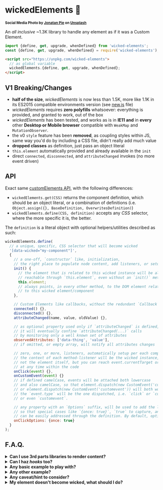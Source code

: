 # wickedElements 🧙

<sup>**Social Media Photo by [Jonatan Pie](https://unsplash.com/@r3dmax) on [Unsplash](https://unsplash.com/)**</sup>

An _all inclusive_ ~1.3K library to handle any element as if it was a Custom Element.

```js
import {define, get, upgrade, whenDefined} from 'wicked-elements';
const {define, get, upgrade, whenDefined} = require('wicked-elements');
```

```html
<script src="https://unpkg.com/wicked-elements">
  // as global variable
  wickedElements.{define, get, upgrade, whenDefined};
</script>
```


## V1 Breaking/Changes

  * **half of the size**, _wickedElements_ is now less than 1.5K, more like 1.1K in its ES2015 compatible environments version (see [new.js](./new.js) file)
  * _wickedElements_ requires **zero polyfills** whatsoever: everything is provided, and granted to work, out of the box
  * _wickedElements_ has been tested, and works as is in **IE11 and** in **every** other **Desktop or Mobile browser** compatible with `WeakMap` and `MutationObserver`.
  * the v0 `style` feature has been **removed**, as coupling styles within JS, same way you'd do by including a CSS file, didn't really add much value
  * **dropped classes** as definition, just pass an object literal
  * `this.element` automatically provided and already available in the `init`
  * direct `connected`, `disconnected`, and `attributeChanged` invokes (no more event driven)


## API

Exact same [customElements API](https://html.spec.whatwg.org/multipage/custom-elements.html#dom-window-customelements), with the following differences:

  * `wickedElements.get(CSS)` returns the component definition, which should be an object literal, or a combination of definitions (i.e. `Object.assign({}, BaseDefinition, OverwritesDefinition)`)
  * `wickedElements.define(CSS, definition)` accepts any _CSS_ selector, where the more specific it is, the better.
  
The `definition` is a literal object with optional helpers/utilities described as such:

```js
wickedElements.define(
  // a unique, specific, CSS selector that will become wicked
  '[data-wicked="my-component"]',
  {
    // a one-off, `constructor` like, initialization,
    // the right place to populate node content, add listeners, or setup components
    init() {
      // the element that is related to this wicked instance will be always
      // reachable through `this.element`, even without an `init()` method
      this.element;
      // always points, in every other method, to the DOM element related
      // to this wicked element/component
    },

    // Custom Elements like callbacks, without the redundant `Callback` suffix
    connected() {},
    disconnected() {},
    attributeChanged(name, value, oldValue) {},

    // as optional property used only if `attributeChanged` is defined,
    // it will eventually confine `attributeChanged(...)` calls
    // by monitoring only a well known set of attributes
    observedAttributes: ['data-thing', 'value'],
    // if omitted, or empty array, will notify all attributes changes

    // zero, one, or more, listeners, automatically setup per each component
    // the context of each method-listener will be the wicked instance,
    // not the element itself, but you can reach event.currentTarget or this.element
    // at any time within the code
    onClick(event) {},
    onCustomEvent(event) {}
    // if defined camelCase, events will be attached both lowercase
    // and also camelCase, so that element.dispatch(new CustomEvent('customEvent'))
    // or element.dispatch(new CustomEvent('customevent')) will both work.
    // the `event.type` will be the one dispatched, i.e. `click` or `customEvent`
    // or even `customevent`.

    // any property with an `Options` suffix, will be used to add the listener,
    // so that special cases like `{once: true}`, `true` to capture, and others,
    // can be easily addressed through the definition. By default, options is `false`.
    onClickOptions: {once: true}
  }
);
```

## F.A.Q.

<details>
  <summary>
    <strong>Can I use 3rd parts libraries to render content?</strong>
  </summary>
  <div>

  Sure thing! Following a <a href="https://github.com/WebReflection/lighterhtml#readme">lighterhtml</a> integration example, also <a href="https://codepen.io/WebReflection/pen/qBdOzWj?editors=0010">live in CodePen</a>:

```js
import {render, html, svg} from 'lighterhtml';
const LighterHTML = {
  html() { return render(this.element, html.apply(null, arguments)); },
  svg() { return render(this.element, svg.apply(null, arguments)); }
};

import {define} from 'wicked-elements';
define('.my-component', {
  ...LighterHTML,
  init() { this.render(); },
  render() {
    this.html`<h3>Hello 👋</h3>`;
  }
});
```
  </div>
</details>

<details>
  <summary>
    <strong>Can I haz <em>hooks</em> too?</strong>
  </summary>
  <div>

  Here you go: <a href="https://github.com/WebReflection/augmentor#readme">augmentor</a> is just perfect for this use case 😉 and you can test it <a href="https://codepen.io/WebReflection/pen/poJjXPg?editors=0010">live on CodePen</a>.

```js
import {augmentor, useState} from 'augmentor';
import {define} from 'wicked-elements';
define('button.counter', {
  init() {
    // augment once any method, and that's it 🦄
    this.render = augmentor(this.render.bind(this));
    this.render();
  },
  render() {
    const [counter, update] = useState(0);
    const {element} = this;
    element.onclick = () => update(counter + 1);
    element.textContent = `${counter} clicks`;
  }
});
```

  </div>
</details>

<details>
  <summary>
    <strong>Any basic example to play with?</strong>
  </summary>
  <div>

  This is a classic one, the <a href="https://webcomponents.dev/edit/kfZrGZ2SZwBu0opTJqL9">WebComponents.dev click counter</a>, also in <a href="https://codepen.io/WebReflection/pen/JjdYyxj">in CodePen</a>.

  </div>
</details>

<details>
  <summary>
    <strong>Any other example?</strong>
  </summary>
  <div>

Sure. Here any element with a `disabled` class will effectively become disabled.

```js
wickedElements.define('.disabled', {
  init() {
    const {element} = this;

    // if the element has its native way to be disabled, return
    if ('disabled' in element)
      return;

    // otherwise define the behavior
    Object.defineProperty(element, 'disabled', {
      get: () => element.hasAttribute('disabled'),
      set: value => {
        if (value) {
          element.style.cssText = this.disabled;
          element.setAttribute('disabled', '');
        }
        else {
          element.style.cssText = '';
          element.removeAttribute('disabled');
        }
      }
    });

    // if the element was live, just trigger/ensure its status
    element.disabled = element.disabled;
  },
  // the style to attach to disabled elements
  disabled: `
    pointer-events: none;
    opacity: 0.5;
  `
});
```

Once a definition is known, even same DOM nodes can be handled by multiple definitions/behaviors.

As example, here we are addressing all elements that will eventually have a `[disabled]` attribute.

```js
wickedElements.define('[disabled]', {
  onMouseOver() {
    const {element} = this;
    // as elements can be promoted but never come back,
    // which is the same that happens to Custom Elements definitions,
    // we can check these elements are still disabled, per each mouseover event
    if (element.disabled) {
      element.style.visibility = 'hidden';
    }
  },
  onMouseOut() {
    this.element.style.visibility = 'visible';
  }
});
```

Each definition/behavior will provide a new instance of such definition (definition as prototype), meaning there are no conflicts between definitions, and each wicked instance deals with what its prototype object had at the time of definition.

  </div>
</details>

<details>
  <summary>
    <strong>Any caveat/hint to consider?</strong>
  </summary>
  <div>

Same as Custom Elements suffer name-clashing, so that you can have only one `custom-element` definition per page, wicked definitions also could clash if the name is too generic.

It is a good practice to ensure, somehow, your definitions are namespaced, or unique enough, if you're after portability.

```js
wickedElements.define('[data-wicked="my-proj-name-table"]', {
  // unique(ish) definition what will likely not clash with others
});
```

Using `data-wicked="..."` is convenient to also be sure a single element would represent the definition and nothing else, as you cannot have multiple values within an `element.dataset.wicked`, or better, you can serve these components via Server Side Rendering and reflect their special powers via JS once their definition lands on the client, which can be at any given time.

Using a runtime unique class/attribute name also grants behaviors and definitions won't clash, but portability of each wicked behavior could be compromised.

  </div>
</details>

<details>
  <summary>
    <strong>My element doesn't become wicked, what should I do?</strong>
  </summary>
  <div>

  There are cases where an element might not become <em>wicked</em>, such as when the element class changes at runtime, and after the definition occurs.

```js
wickedElements.define('.is-wicked', {
  init() {
    this.element.classList.remove('not-wicked-yet');
    console.log(this.element, 'is now wicked 🎉');
  }
});

const later = document.querySelector('.not-wicked-yet');
later.classList.add('is-wicked');
// ... nothing happens ...
```

For obvious performance reasons, the `MutationObserver` doesn't trigger per each possible class change in the DOM, but fear not, like it is for <a href="https://html.spec.whatwg.org/multipage/custom-elements.html#dom-customelementregistry-upgrade">customElements.upgrade(element)</a>, you can always upgrade one or more elements via `wickedElements.upgrade(element)`.

```js
wickedElements.upgrade(later);
// console.log ...
// <div class="is-wicked"></div> is now wicked 🎉
```

If you'd like to upgrade many elements at once, you can always pass their top-most container, and let the library do the rest.

```js
// upgrade all wicked definitions at once 👍
wickedElements.upgrade(document.documentElement);
```

Don't worry though, elements that were already wicked won't be affected by an upgrade, so that each `init()` is still granted to execute only once per fresh new element, and never again.

  </div>
</details>
